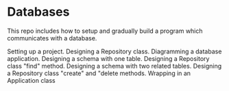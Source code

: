 # Databases

This repo includes how to setup and gradually build a program which communicates with a database.

Setting up a project.
Designing a Repository class. 
Diagramming a database application. 
Designing a schema with one table.
Designing a Repository class "find" method.
Designing a schema with two related tables.
Designing a Repository class "create" and "delete methods.
Wrapping in an Application class
